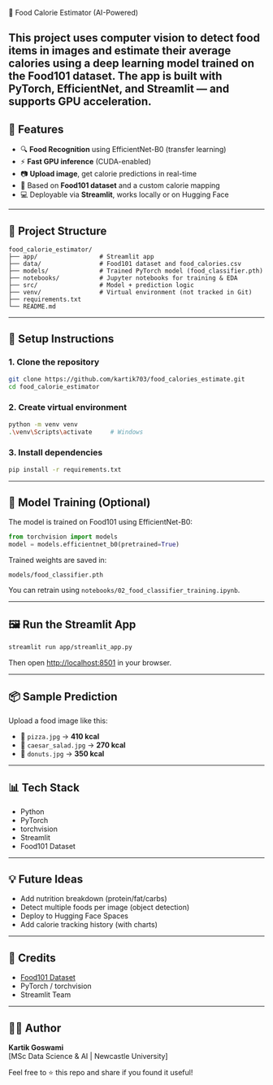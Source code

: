 🍱 Food Calorie Estimator (AI-Powered)

This project uses computer vision to detect food items in images and estimate their average calories using a deep learning model trained on the Food101 dataset. The app is built with PyTorch, EfficientNet, and Streamlit — and supports GPU acceleration.
---

## 🚀 Features

- 🔍 **Food Recognition** using EfficientNet-B0 (transfer learning)
- ⚡ **Fast GPU inference** (CUDA-enabled)
- 📷 **Upload image**, get calorie predictions in real-time
- 🍔 Based on **Food101 dataset** and a custom calorie mapping
- 💻 Deployable via **Streamlit**, works locally or on Hugging Face

---

## 📁 Project Structure

```
food_calorie_estimator/
├── app/                 # Streamlit app
├── data/                # Food101 dataset and food_calories.csv
├── models/              # Trained PyTorch model (food_classifier.pth)
├── notebooks/           # Jupyter notebooks for training & EDA
├── src/                 # Model + prediction logic
├── venv/                # Virtual environment (not tracked in Git)
├── requirements.txt
└── README.md
```

---

## 🔧 Setup Instructions

### 1. Clone the repository

```bash
git clone https://github.com/kartik703/food_calories_estimate.git
cd food_calorie_estimator
```

### 2. Create virtual environment

```bash
python -m venv venv
.\venv\Scripts\activate     # Windows
```

### 3. Install dependencies

```bash
pip install -r requirements.txt
```

---

## 🧠 Model Training (Optional)

The model is trained on Food101 using EfficientNet-B0:

```python
from torchvision import models
model = models.efficientnet_b0(pretrained=True)
```

Trained weights are saved in:

```
models/food_classifier.pth
```

You can retrain using `notebooks/02_food_classifier_training.ipynb`.

---

## 🖼️ Run the Streamlit App

```bash
streamlit run app/streamlit_app.py
```

Then open [http://localhost:8501](http://localhost:8501) in your browser.

---

## 📦 Sample Prediction

Upload a food image like this:

- 🍕 `pizza.jpg` → **410 kcal**
- 🥗 `caesar_salad.jpg` → **270 kcal**
- 🍩 `donuts.jpg` → **350 kcal**

---

## 📊 Tech Stack

- Python
- PyTorch
- torchvision
- Streamlit
- Food101 Dataset

---

## 💡 Future Ideas

- Add nutrition breakdown (protein/fat/carbs)
- Detect multiple foods per image (object detection)
- Deploy to Hugging Face Spaces
- Add calorie tracking history (with charts)

---

## 🙌 Credits

- [Food101 Dataset](https://www.vision.ee.ethz.ch/datasets_extra/food-101/)
- PyTorch / torchvision
- Streamlit Team

---

## 🧑‍💻 Author

**Kartik Goswami**  
[MSc Data Science & AI | Newcastle University]

Feel free to ⭐ this repo and share if you found it useful!
```